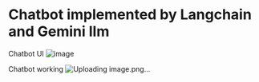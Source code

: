 

# Chatbot implemented by Langchain and Gemini llm
Chatbot UI
![image](https://github.com/user-attachments/assets/088d3270-5817-4f2e-9c90-3dde22b11353)

Chatbot working 
![Uploading image.png…]()

